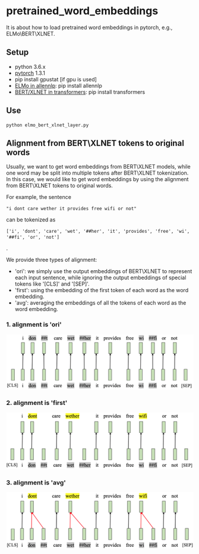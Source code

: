 # pretrained_word_embeddings
It is about how to load pretrained word embeddings in pytorch, e.g., ELMo\BERT\XLNET.

## Setup
 * python 3.6.x
 * [pytorch](https://pytorch.org/) 1.3.1
 * pip install gpustat     [if gpu is used]
 * [ELMo in allennlp](https://github.com/allenai/allennlp): pip install allennlp
 * [BERT/XLNET in transformers](https://github.com/huggingface/transformers): pip install transformers
 
## Use

```
python elmo_bert_xlnet_layer.py
```

## Alignment from BERT\XLNET tokens to original words

Usually, we want to get word embeddings from BERT\XLNET models, while one word may be split into multiple tokens after BERT\XLNET tokenization. In this case, we would like to get word embeddings by using the alignment from BERT\XLNET tokens to original words.

For example, the sentence 
```
"i dont care wether it provides free wifi or not"
```
can be tokenized as 
```
['i', 'dont', 'care', 'wet', '##her', 'it', 'provides', 'free', 'wi', '##fi', 'or', 'not']
```
.

We provide three types of alignment:
  * 'ori': we simply use the output embeddings of BERT\XLNET to represent each input sentence, while ignoring the output embeddings of special tokens like '\[CLS\]' and '\[SEP\]'.
  * 'first': using the embedding of the first token of each word as the word embedding.
  * 'avg': averaging the embeddings of all the tokens of each word as the word embedding.
  

### 1. alignment is 'ori'

 <img src="./figs/alignment_from_bert_xlnet_tokens_to_words_ori.png" width="600" alt="alignment is first"/>

### 2. alignment is 'first'

 <img src="./figs/alignment_from_bert_xlnet_tokens_to_words_first.png" width="600" alt="alignment is first"/>

### 3. alignment is 'avg'

 <img src="./figs/alignment_from_bert_xlnet_tokens_to_words_avg.png" width="600" alt="alignment is avg"/>
